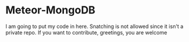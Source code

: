 # Meteor-MongoDB
I am going to put my code in here. Snatching is not allowed since it isn't a private repo. If you want to contribute, greetings, you are welcome
